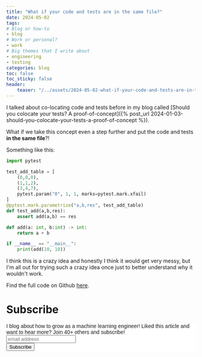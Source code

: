 ```yaml
---
title: "What if your code and tests are in the same file?"
date: 2024-05-02
tags:
# Blog or how-to
- blog
# Work or personal?
- work
# Big themes that I write about
- engineering
- testing
categories: blog
toc: false
toc_sticky: false
header:
    teaser: "/../assets/2024-05-02-what-if-your-code-and-tests-are-in-the-same-file/thumbnail.png"
---
```

<!-- ctrl + alt + v -->

I talked about co-locating code and tests before in my blog called [Should you colocate your tests? A proof-of-concept]({% post_url 2024-01-03-should-you-colocate-your-tests-a-proof-of-concept %}).

What if we take this concept even a step further and put the code and tests **in the same file**?!

Something like this:

```python
import pytest

test_add_table = [
    (0,0,0),
    (1,1,2),
    (3,4,7),
    pytest.param("0", 1, 1, marks=pytest.mark.xfail)
]
@pytest.mark.parametrize("a,b,res", test_add_table)
def test_add(a,b,res):
    assert add(a,b) == res

def add(a: int, b:int) -> int:
    return a + b

if __name__ == "__main__":
    print(add(10, 10))
```

I think this is a crazy idea and honestly I think it would get very messy, but
I'm all out for trying such a crazy idea once just to better understand why it
wouldn't work. 

Find the full code on Github [here](https://github.com/Rainymood/pytest-same-file).

# Subscribe

<!-- Begin Mailchimp Signup Form -->
<link href="//cdn-images.mailchimp.com/embedcode/horizontal-slim-10_7.css" rel="stylesheet" type="text/css">
<style type="text/css">
#mc_embed_signup{background:#fff; clear:left; font:14px Helvetica,Arial,sans-serif; width:100%;}
/* Add your own Mailchimp form style overrides in your site stylesheet or in this style block.
    We recommend moving this block and the preceding CSS link to the HEAD of your HTML file. */
</style>
<div id="mc_embed_signup">
<form action="https://gmail.us3.list-manage.com/subscribe/post?u=92fe86c389878585bc87837e8&amp;id=50543deff9" method="post" id="mc-embedded-subscribe-form" name="mc-embedded-subscribe-form" class="validate" target="_blank" novalidate>
    <div id="mc_embed_signup_scroll">
<label for="mce-EMAIL">I blog about how to grow as a machine learning engineer! Liked this article and want to hear more? Join 40+ others and subscribe!</label>
<input type="email" value="" name="EMAIL" class="email" id="mce-EMAIL" placeholder="email address" required>
    <!-- real people should not fill this in and expect good things - do not remove this or risk form bot signups-->
    <div style="position: absolute; left: -5000px;" aria-hidden="true"><input type="text" name="b_92fe86c389878585bc87837e8_50543deff9" tabindex="-1" value=""></div>
    <div class="clear"><input type="submit" value="Subscribe" name="subscribe" id="mc-embedded-subscribe" class="button"></div>
    </div>
</form>
</div>
<!--End mc_embed_signup-->
    